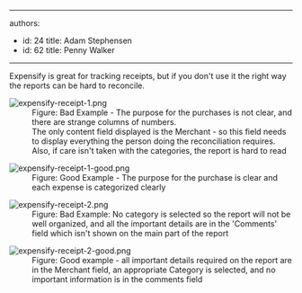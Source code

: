 

---
authors:
  - id: 24
    title: Adam Stephensen
  - id: 62
    title: Penny Walker
---




<span class='intro'> Expensify is great for tracking receipts, but if you don't use it the right way the reports can be hard to reconcile.<br> </span>

<dl class="badImage"><dt>​​<img src="/PublishingImages/expensify-receipt-1.png" alt="expensify-receipt-1.png" /></dt><dd>Figure&#58; Bad Example - The purpose for the purchases is not clear, and there are strange columns of numbers.<br>The only content field displayed is the Merchant - so this field needs to display everything the person doing the reconciliation requires. Also, if care isn't taken with the categories, the report is hard to read</dd></dl><dl class="goodImage"><dt>​​<img src="/PublishingImages/expensify-receipt-1-good.png" alt="expensify-receipt-1-good.png" /></dt><dd>Figure&#58; Good Example - The purpose for the purchase is clear and each expense is categorized clearly</dd></dl><dl class="badImage"><dt>​​<img src="/PublishingImages/expensify-receipt-2.png" alt="expensify-receipt-2.png" /></dt><dd>Figure&#58; Bad Example&#58; No category is selected so the report will not be well organized, and all the important details are in the 'Comments' field which isn't shown on the main part of the report</dd></dl><dl class="goodImage"><dt>​​<img src="/PublishingImages/expensify-receipt-2-good.png" alt="expensify-receipt-2-good.png" /></dt><dd>Figure&#58; Good example - all important details required on the report are in the Merchant field, an appropriate Category is selected, and no important information is in the&#160;comments field</dd></dl>​<br>


